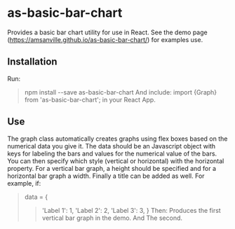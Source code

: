 # as-basic-bar-chart

Provides a basic bar chart utility for use in React. See the demo page (https://amsanville.github.io/as-basic-bar-chart/) for examples use.

## Installation
Run:
>npm install --save as-basic-bar-chart
And include:
>import {Graph} from 'as-basic-bar-chart';
in your React App.

## Use
The graph class automatically creates graphs using flex boxes based on the numerical data you give it. The data should be an Javascript object with keys for labeling the bars and values for the numerical value of the bars. You can then specify which style (vertical or horizontal) with the horizontal property. For a vertical bar graph, a height should be specified and for a horizontal bar graph a width. Finally a title can be added as well. For example, if:
>data = {
>>'Label 1': 1,
>>'Label 2': 2,
>>'Label 3': 3,
>}
Then:
><Graph
>>title='Vertical Bars'
>>height='200px'
>>data={data}
>/>
Produces the first vertical bar graph in the demo. And
><Graph
>>title='Horizontal Bars'
>>width='50%'
>>data={data}
>>horizontal={true}
>/>
The second.
